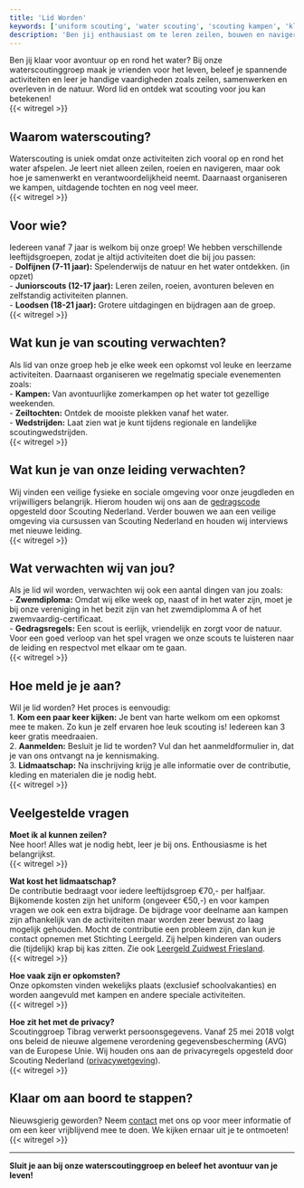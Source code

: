 ```yaml
---
title: 'Lid Worden'
keywords: ['uniform scouting', 'water scouting', 'scouting kampen', 'kleding scouting', 'scouting groepen nederland', 'scouting benodigdheden', 'activiteiten scouting', 'contributie scouting', 'lid worden scouting', 'tibrag lid worden']
description: 'Ben jij enthausiast om te leren zeilen, bouwen en navigeren. Hier leer je hoe jij je hiervoor op kan geven bij scoutinggroep TIBRAG Sneek.'
---
```


Ben jij klaar voor avontuur op en rond het water? Bij onze waterscoutinggroep maak je vrienden voor het leven, beleef je spannende activiteiten en leer je handige vaardigheden zoals zeilen, samenwerken en overleven in de natuur. Word lid en ontdek wat scouting voor jou kan betekenen!  
{{< witregel >}}

## Waarom waterscouting?  

Waterscouting is uniek omdat onze activiteiten zich vooral op en rond het water afspelen. Je leert niet alleen zeilen, roeien en navigeren, maar ook hoe je samenwerkt en verantwoordelijkheid neemt. Daarnaast organiseren we kampen, uitdagende tochten en nog veel meer.  
{{< witregel >}}

## Voor wie?  

Iedereen vanaf 7 jaar is welkom bij onze groep! We hebben verschillende leeftijdsgroepen, zodat je altijd activiteiten doet die bij jou passen:  
\- **Dolfijnen (7-11 jaar):** Spelenderwijs de natuur en het water ontdekken. (in opzet)  
\- **Juniorscouts (12-17 jaar):** Leren zeilen, roeien, avonturen beleven en zelfstandig activiteiten plannen.  
\- **Loodsen (18-21 jaar):** Grotere uitdagingen en bijdragen aan de groep.  
{{< witregel >}}

## Wat kun je van scouting verwachten?  

Als lid van onze groep heb je elke week een opkomst vol leuke en leerzame activiteiten. Daarnaast organiseren we regelmatig speciale evenementen zoals:  
\- **Kampen:** Van avontuurlijke zomerkampen op het water tot gezellige weekenden.  
\- **Zeiltochten:** Ontdek de mooiste plekken vanaf het water.  
\- **Wedstrijden:** Laat zien wat je kunt tijdens regionale en landelijke scoutingwedstrijden.  
{{< witregel >}}

## Wat kun je van onze leiding verwachten?

Wij vinden een veilige fysieke en sociale omgeving voor onze jeugdleden en vrijwilligers belangrijk. Hierom houden wij ons aan de [gedragscode](https://www.scouting.nl/assets/uploads/doorzoekbareBestanden/06.Ondersteuning/Veiligheid/Sociale%20veiligheid/Gedragscode.pdf) opgesteld door Scouting Nederland. Verder bouwen we aan een veilige omgeving via cursussen van Scouting Nederland en houden wij interviews met nieuwe leiding.  
{{< witregel >}}

## Wat verwachten wij van jou?  

Als je lid wil worden, verwachten wij ook een aantal dingen van jou zoals:  
\- **Zwemdiploma:** Omdat wij elke week op, naast of in het water zijn, moet je bij onze vereniging in het bezit zijn van het zwemdiplomma A of het zwemvaardig-certificaat.  
\- **Gedragsregels:** Een scout is eerlijk, vriendelijk en zorgt voor de natuur. Voor een goed verloop van het spel vragen we onze scouts te luisteren naar de leiding en respectvol met elkaar om te gaan.  
{{< witregel >}}

## Hoe meld je je aan?  

Wil je lid worden? Het proces is eenvoudig:  
1\. **Kom een paar keer kijken:** Je bent van harte welkom om een opkomst mee te maken. Zo kun je zelf ervaren hoe leuk scouting is! Iedereen kan 3 keer gratis meedraaien.  
2\. **Aanmelden:** Besluit je lid te worden? Vul dan het aanmeldformulier in, dat je van ons ontvangt na je kennismaking.  
3\. **Lidmaatschap:** Na inschrijving krijg je alle informatie over de contributie, kleding en materialen die je nodig hebt.  
{{< witregel >}}

## Veelgestelde vragen  

**Moet ik al kunnen zeilen?**  
Nee hoor! Alles wat je nodig hebt, leer je bij ons. Enthousiasme is het belangrijkst.  
{{< witregel >}}

**Wat kost het lidmaatschap?**  
De contributie bedraagt voor iedere leeftijdsgroep €70,- per halfjaar. Bijkomende kosten zijn het uniform (ongeveer €50,-)  en voor kampen vragen we ook een extra bijdrage. 
De bijdrage voor deelname aan kampen zijn afhankelijk van de activiteiten maar worden zeer bewust zo laag mogelijk gehouden.
Mocht de contributie een probleem zijn, dan kun je contact opnemen met Stichting Leergeld. Zij helpen kinderen van ouders die (tijdelijk) krap bij kas zitten. Zie ook [Leergeld Zuidwest Friesland](https://leergeldzwf.nl/).  
{{< witregel >}}

**Hoe vaak zijn er opkomsten?**  
Onze opkomsten vinden wekelijks plaats (exclusief schoolvakanties) en worden aangevuld met kampen en andere speciale activiteiten.  
{{< witregel >}}

**Hoe zit het met de privacy?**  
Scoutinggroep Tibrag verwerkt persoonsgegevens. Vanaf 25 mei 2018 volgt ons beleid de nieuwe algemene verordening gegevensbescherming (AVG) van de Europese Unie.
Wij houden ons aan de privacyregels opgesteld door Scouting Nederland ([privacywetgeving](https://www.scouting.nl/bestuur/juridisch/privacywetgeving)).  
{{< witregel >}}

## Klaar om aan boord te stappen?
Nieuwsgierig geworden? Neem [contact](https://tibrag.nl/contact) met ons op voor meer informatie of om een keer vrijblijvend mee te doen. We kijken ernaar uit je te ontmoeten!  
{{< witregel >}}

---

**Sluit je aan bij onze waterscoutinggroep en beleef het avontuur van je leven!**  
